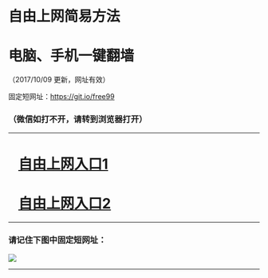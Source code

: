 ﻿# 自由上网简易方法

# 电脑、手机一键翻墙

（2017/10/09 更新，网址有效）

固定短网址：https://git.io/free99

### （微信如打不开，请转到浏览器打开）


***





# &nbsp;&nbsp; <a href="http://ft764522278.fwq-tz-1001.info/fwqtz01.html?t=100900110376 " target="_blank">自由上网入口1</a>
# &nbsp;&nbsp; <a href="http://ft1863717368.fwq-tz-1002.info/fwqtz02.html?t=100900123614 " target="_blank">自由上网入口2</a>
***

### 请记住下图中固定短网址：

<img src="https://s3-us-west-2.amazonaws.com/fwq-1001/yjfq-20170905okok.png" /> 


***

